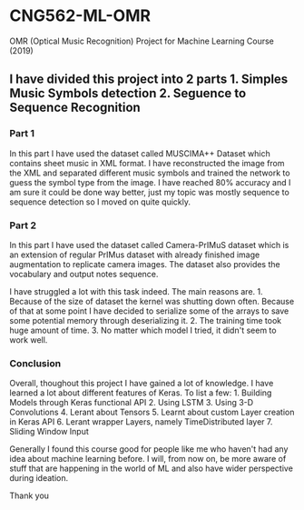# CNG562-ML-OMR
OMR (Optical Music Recognition) Project for Machine Learning Course (2019)

## I have divided this project into 2 parts 1. Simples Music Symbols detection 2. Seguence to Sequence Recognition

### Part 1
In this part I have used the dataset called MUSCIMA++ Dataset which contains sheet music in XML format. I have reconstructed the image from the XML and separated different music symbols and trained the network to guess the symbol type from the image. I have reached 80% accuracy and I am sure it could be done way better, just my topic was mostly sequence to sequence detection so I moved on quite quickly.

### Part 2
In this part I have used the dataset called Camera-PrIMuS dataset which is an extension of regular PrIMus dataset with already finished image augmentation to replicate camera images. The dataset also provides the vocabulary and output notes sequence.

I have struggled a lot with this task indeed. The main reasons are. 1. Because of the size of dataset the kernel was shutting down often. Because of that at some point I have decided to serialize some of the arrays to save some potential memory through deserializing it. 2. The training time took huge amount of time. 3. No matter which model I tried, it didn't seem to work well.

### Conclusion
Overall, thoughout this project I have gained a lot of knowledge. I have learned a lot about different features of Keras. To list a few: 1. Building Models through Keras functional API 2. Using LSTM 3. Using 3-D Convolutions 4. Lerant about Tensors 5. Learnt about custom Layer creation in Keras API 6. Lerant wrapper Layers, namely TimeDistributed layer 7. Sliding Window Input

Generally I found this course good for people like me who haven't had any idea about machine learning before. I will, from now on, be more aware of stuff that are happening in the world of ML and also have wider perspective during ideation.

Thank you
